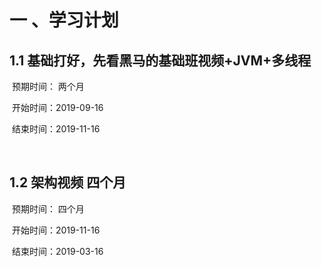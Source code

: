 # 一 、学习计划

## 1.1 基础打好，先看黑马的基础班视频+JVM+多线程

​             预期时间： 两个月

​             开始时间：2019-09-16

​             结束时间：2019-11-16 

​           

## 1.2 架构视频 四个月

​             预期时间： 四个月

​             开始时间：2019-11-16

​             结束时间：2019-03-16

​             